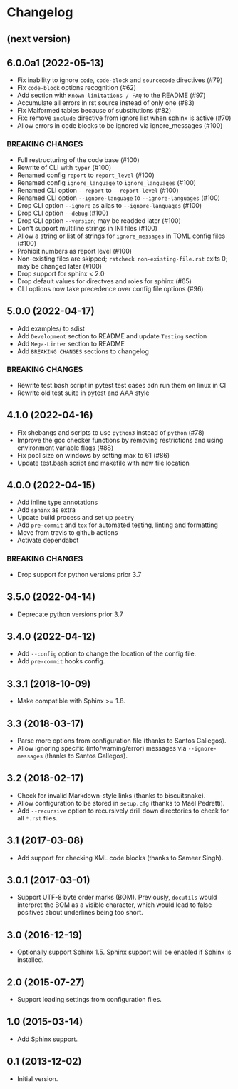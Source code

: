 # Changelog

## (next version)

## 6.0.0a1 (2022-05-13)

- Fix inability to ignore `code`, `code-block` and `sourcecode` directives (#79)
- Fix `code-block` options recognition (#62)
- Add section with `Known limitations / FAQ` to the README (#97)
- Accumulate all errors in rst source instead of only one (#83)
- Fix Malformed tables because of substitutions (#82)
- Fix: remove `include` directive from ignore list when sphinx is active (#70)
- Allow errors in code blocks to be ignored via ignore_messages (#100)

### BREAKING CHANGES

- Full restructuring of the code base (#100)
- Rewrite of CLI with `typer` (#100)
- Renamed config `report` to `report_level` (#100)
- Renamed config `ignore_language` to `ignore_languages` (#100)
- Renamed CLI option `--report` to `--report-level` (#100)
- Renamed CLI option `--ignore-language` to `--ignore-languages` (#100)
- Drop CLI option `--ignore` as alias to `--ignore-languages` (#100)
- Drop CLI option `--debug` (#100)
- Drop CLI option `--version`; may be readded later (#100)
- Don't support multiline strings in INI files (#100)
- Allow a string or list of strings for `ignore_messages` in TOML config files (#100)
- Prohibit numbers as report level (#100)
- Non-existing files are skipped; `rstcheck non-existing-file.rst` exits 0; may be changed later (#100)
- Drop support for sphinx < 2.0
- Drop default values for directves and roles for sphinx (#65)
- CLI options now take precedence over config file options (#96)

## 5.0.0 (2022-04-17)

- Add examples/ to sdist
- Add `Development` section to README and update `Testing` section
- Add `Mega-Linter` section to README
- Add `BREAKING CHANGES` sections to changelog

### BREAKING CHANGES

- Rewrite test.bash script in pytest test cases adn run them on linux in CI
- Rewrite old test suite in pytest and AAA style

## 4.1.0 (2022-04-16)

- Fix shebangs and scripts to use `python3` instead of `python` (#78)
- Improve the gcc checker functions by removing restrictions and
  using environment variable flags (#88)
- Fix pool size on windows by setting max to 61 (#86)
- Update test.bash script and makefile with new file location

## 4.0.0 (2022-04-15)

- Add inline type annotations
- Add `sphinx` as extra
- Update build process and set up `poetry`
- Add `pre-commit` and `tox` for automated testing, linting and formatting
- Move from travis to github actions
- Activate dependabot

### BREAKING CHANGES

- Drop support for python versions prior 3.7

## 3.5.0 (2022-04-14)

- Deprecate python versions prior 3.7

## 3.4.0 (2022-04-12)

- Add `--config` option to change the location of the config file.
- Add `pre-commit` hooks config.

## 3.3.1 (2018-10-09)

- Make compatible with Sphinx >= 1.8.

## 3.3 (2018-03-17)

- Parse more options from configuration file (thanks to Santos Gallegos).
- Allow ignoring specific (info/warning/error) messages via
  `--ignore-messages` (thanks to Santos Gallegos).

## 3.2 (2018-02-17)

- Check for invalid Markdown-style links (thanks to biscuitsnake).
- Allow configuration to be stored in `setup.cfg` (thanks to Maël Pedretti).
- Add `--recursive` option to recursively drill down directories to check for
  all `*.rst` files.

## 3.1 (2017-03-08)

- Add support for checking XML code blocks (thanks to Sameer Singh).

## 3.0.1 (2017-03-01)

- Support UTF-8 byte order marks (BOM). Previously, `docutils` would
  interpret the BOM as a visible character, which would lead to false positives
  about underlines being too short.

## 3.0 (2016-12-19)

- Optionally support Sphinx 1.5. Sphinx support will be enabled if Sphinx is
  installed.

## 2.0 (2015-07-27)

- Support loading settings from configuration files.

## 1.0 (2015-03-14)

- Add Sphinx support.

## 0.1 (2013-12-02)

- Initial version.
